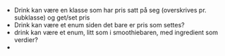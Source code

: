 - Drink kan være en klasse som har pris satt på seg (overskrives pr. subklasse) og get/set pris
- Drink kan være et enum siden det bare er pris som settes?
- drink kan være et enum, litt som i smoothiebaren, med ingredient som verdier?
- 
